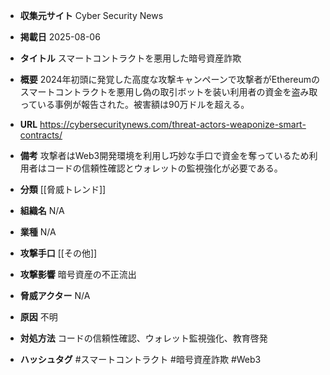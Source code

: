 - **収集元サイト**
Cyber Security News

- **掲載日**
2025-08-06

- **タイトル**
スマートコントラクトを悪用した暗号資産詐欺

- **概要**
2024年初頭に発覚した高度な攻撃キャンペーンで攻撃者がEthereumのスマートコントラクトを悪用し偽の取引ボットを装い利用者の資金を盗み取っている事例が報告された。被害額は90万ドルを超える。

- **URL**
https://cybersecuritynews.com/threat-actors-weaponize-smart-contracts/

- **備考**
攻撃者はWeb3開発環境を利用し巧妙な手口で資金を奪っているため利用者はコードの信頼性確認とウォレットの監視強化が必要である。

- **分類**
[[脅威トレンド]]

- **組織名**
N/A

- **業種**
N/A

- **攻撃手口**
[[その他]]

- **攻撃影響**
暗号資産の不正流出

- **脅威アクター**
N/A

- **原因**
不明

- **対処方法**
コードの信頼性確認、ウォレット監視強化、教育啓発

- **ハッシュタグ**
#スマートコントラクト #暗号資産詐欺 #Web3
